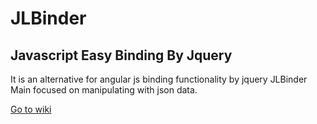 # JLBinder
## Javascript Easy Binding By Jquery
It is an alternative for angular js binding functionality by jquery
JLBinder Main focused on manipulating with json data.

[Go to wiki](https://github.com/JavscriptLab/JLBinder/wiki)
